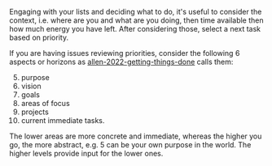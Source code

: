 Engaging with your lists and deciding what to do, it's useful to consider the context, i.e. where are you and what are you doing, then time available then how much energy you have left. After considering those, select a next task based on priority.

If you are having issues reviewing priorities, consider the following 6 aspects or horizons as [allen-2022-getting-things-done](allen-2022-getting-things-done.md) calls them:

5. purpose
4. vision
3. goals
2. areas of focus
1. projects
0. current immediate tasks.

The lower areas are more concrete and immediate, whereas the higher you go, the more abstract, e.g. 5 can be your own purpose in the world. The higher levels provide input for the lower ones.
